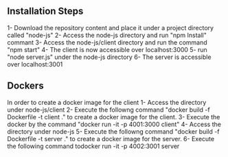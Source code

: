 ## Installation Steps
1- Download the repository content and place it under a project directory called "node-js"
2- Access the node-js directory and run "npm Install" commant
3- Access the node-js/client directory and run the command "npm start"
4- The client is now accessible over localhost:3000
5- run "node server.js" under the node-js directory
6- The server is accessible over localhost:3001


## Dockers
In order to create a docker image for the client
1- Access the directory under node-js/client
2- Execute the followng command "docker build -f Dockerfile -t client ." to create a docker image for the client.
3- Execute the docker by the command "docker run -it -p 4001:3000 client"
4- Access the directory under node-js
5- Execute the followng command "docker build -f Dockerfile -t server ." to create a docker image for the server.
6- Execute the following command todocker run -it -p 4002:3001 server

